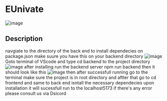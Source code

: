 # EUnivate
![image](https://github.com/user-attachments/assets/4f61ddeb-ce1f-4bbb-9879-7b91b70f4747)

## Description
navgiate to the directory of the back end to install dependecies on package.json make suure you have this on your backend directory
![image](https://github.com/user-attachments/assets/81055d05-b4c7-474d-9b67-d0810c0ddf13)
Goto terminal of VScode and type cd backend to the project directory
![image](https://github.com/user-attachments/assets/be0977ae-de25-4d02-8181-193f9e6f6ead)
after installing run the backend server 
npm run backend then it should look like this ![image](https://github.com/user-attachments/assets/a7d294f5-6f02-4b6d-b3a9-5187b4330541)
then after successfull running go to the terminal make sure the project is in root directory and aftter that go to cd frontend and same to back end isntall the necessary dependecies upon installation it will sucessfull run to the localhost5173 if there's any error please consult us via Dsicord


